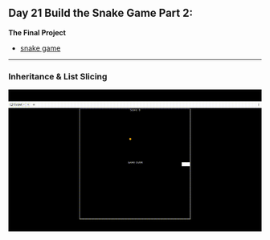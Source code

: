## Day 21 Build the Snake Game Part 2: 

**The Final Project**

- [snake game](https://replit.com/@supercodr/snake-game-21)

---

### Inheritance & List Slicing

![](snake-day-21.gif)
